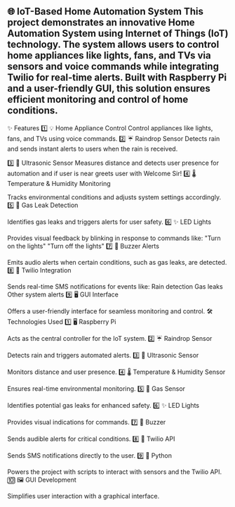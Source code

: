 🌐 IoT-Based Home Automation System
This project demonstrates an innovative Home Automation System using Internet of Things (IoT) technology. The system allows users to control home appliances like lights, fans, and TVs via sensors and voice commands while integrating Twilio for real-time alerts. Built with Raspberry Pi and a user-friendly GUI, this solution ensures efficient monitoring and control of home conditions.
  -----------------------------------------------------------------------------------------------------------------------------------------------------------------------------------------------------------------
✨ Features
1️⃣ 💡 Home Appliance Control
    Control appliances like lights, fans, and TVs using voice commands.
2️⃣ ☔ Raindrop Sensor
Detects rain and sends instant alerts to users when the rain is received.

3️⃣ 📏 Ultrasonic Sensor
Measures distance and detects user presence for automation and if user is near greets user with Welcome Sir!
4️⃣ 🌡️ Temperature & Humidity Monitoring

Tracks environmental conditions and adjusts system settings accordingly.
5️⃣ 🛑 Gas Leak Detection

Identifies gas leaks and triggers alerts for user safety.
6️⃣ ✨ LED Lights

Provides visual feedback by blinking in response to commands like:
"Turn on the lights"
"Turn off the lights"
7️⃣ 🔔 Buzzer Alerts

Emits audio alerts when certain conditions, such as gas leaks, are detected.
8️⃣ 📩 Twilio Integration

Sends real-time SMS notifications for events like:
Rain detection
Gas leaks
Other system alerts
9️⃣ 🖥️ GUI Interface

Offers a user-friendly interface for seamless monitoring and control.
🛠️ Technologies Used
1️⃣ 🖥️ Raspberry Pi

Acts as the central controller for the IoT system.
2️⃣ ☔ Raindrop Sensor

Detects rain and triggers automated alerts.
3️⃣ 📏 Ultrasonic Sensor

Monitors distance and user presence.
4️⃣ 🌡️ Temperature & Humidity Sensor

Ensures real-time environmental monitoring.
5️⃣ 🛑 Gas Sensor

Identifies potential gas leaks for enhanced safety.
6️⃣ ✨ LED Lights

Provides visual indications for commands.
7️⃣ 🔔 Buzzer

Sends audible alerts for critical conditions.
8️⃣ 📩 Twilio API

Sends SMS notifications directly to the user.
9️⃣ 🐍 Python

Powers the project with scripts to interact with sensors and the Twilio API.
🔟 🖼️ GUI Development

Simplifies user interaction with a graphical interface.
